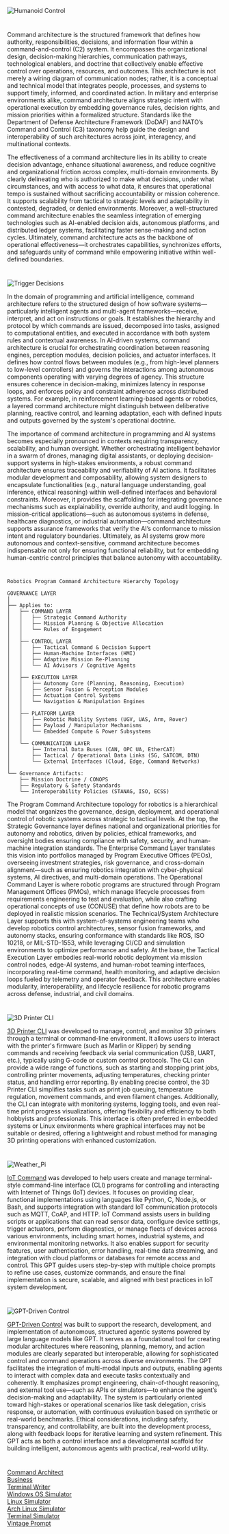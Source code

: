 ![Humanoid Control](https://github.com/user-attachments/assets/fb33331a-9361-49af-8a3a-8050845d7d61)

#

Command architecture is the structured framework that defines how authority, responsibilities, decisions, and information flow within a command-and-control (C2) system. It encompasses the organizational design, decision-making hierarchies, communication pathways, technological enablers, and doctrine that collectively enable effective control over operations, resources, and outcomes. This architecture is not merely a wiring diagram of communication nodes; rather, it is a conceptual and technical model that integrates people, processes, and systems to support timely, informed, and coordinated action. In military and enterprise environments alike, command architecture aligns strategic intent with operational execution by embedding governance rules, decision rights, and mission priorities within a formalized structure. Standards like the Department of Defense Architecture Framework (DoDAF) and NATO’s Command and Control (C3) taxonomy help guide the design and interoperability of such architectures across joint, interagency, and multinational contexts.

The effectiveness of a command architecture lies in its ability to create decision advantage, enhance situational awareness, and reduce cognitive and organizational friction across complex, multi-domain environments. By clearly delineating who is authorized to make what decisions, under what circumstances, and with access to what data, it ensures that operational tempo is sustained without sacrificing accountability or mission coherence. It supports scalability from tactical to strategic levels and adaptability in contested, degraded, or denied environments. Moreover, a well-structured command architecture enables the seamless integration of emerging technologies such as AI-enabled decision aids, autonomous platforms, and distributed ledger systems, facilitating faster sense-making and action cycles. Ultimately, command architecture acts as the backbone of operational effectiveness—it orchestrates capabilities, synchronizes efforts, and safeguards unity of command while empowering initiative within well-defined boundaries.

#

![Trigger Decisions](https://github.com/user-attachments/assets/44e7cfcc-951e-4f81-aedd-773100a5e1c7)

In the domain of programming and artificial intelligence, command architecture refers to the structured design of how software systems—particularly intelligent agents and multi-agent frameworks—receive, interpret, and act on instructions or goals. It establishes the hierarchy and protocol by which commands are issued, decomposed into tasks, assigned to computational entities, and executed in accordance with both system rules and contextual awareness. In AI-driven systems, command architecture is crucial for orchestrating coordination between reasoning engines, perception modules, decision policies, and actuator interfaces. It defines how control flows between modules (e.g., from high-level planners to low-level controllers) and governs the interactions among autonomous components operating with varying degrees of agency. This structure ensures coherence in decision-making, minimizes latency in response loops, and enforces policy and constraint adherence across distributed systems. For example, in reinforcement learning-based agents or robotics, a layered command architecture might distinguish between deliberative planning, reactive control, and learning adaptation, each with defined inputs and outputs governed by the system's operational doctrine.

The importance of command architecture in programming and AI systems becomes especially pronounced in contexts requiring transparency, scalability, and human oversight. Whether orchestrating intelligent behavior in a swarm of drones, managing digital assistants, or deploying decision-support systems in high-stakes environments, a robust command architecture ensures traceability and verifiability of AI actions. It facilitates modular development and composability, allowing system designers to encapsulate functionalities (e.g., natural language understanding, goal inference, ethical reasoning) within well-defined interfaces and behavioral constraints. Moreover, it provides the scaffolding for integrating governance mechanisms such as explainability, override authority, and audit logging. In mission-critical applications—such as autonomous systems in defense, healthcare diagnostics, or industrial automation—command architecture supports assurance frameworks that verify the AI’s conformance to mission intent and regulatory boundaries. Ultimately, as AI systems grow more autonomous and context-sensitive, command architecture becomes indispensable not only for ensuring functional reliability, but for embedding human-centric control principles that balance autonomy with accountability.

#

```
Robotics Program Command Architecture Hierarchy Topology

GOVERNANCE LAYER
│
├── Applies to:
│   ├── COMMAND LAYER
│   │   ├── Strategic Command Authority
│   │   ├── Mission Planning & Objective Allocation
│   │   └── Rules of Engagement
│   │
│   ├── CONTROL LAYER
│   │   ├── Tactical Command & Decision Support
│   │   ├── Human-Machine Interfaces (HMI)
│   │   ├── Adaptive Mission Re-Planning
│   │   └── AI Advisors / Cognitive Agents
│   │
│   ├── EXECUTION LAYER
│   │   ├── Autonomy Core (Planning, Reasoning, Execution)
│   │   ├── Sensor Fusion & Perception Modules
│   │   ├── Actuation Control Systems
│   │   └── Navigation & Manipulation Engines
│   │
│   ├── PLATFORM LAYER
│   │   ├── Robotic Mobility Systems (UGV, UAS, Arm, Rover)
│   │   ├── Payload / Manipulator Mechanisms
│   │   └── Embedded Compute & Power Subsystems
│   │
│   └── COMMUNICATION LAYER
│       ├── Internal Data Buses (CAN, OPC UA, EtherCAT)
│       ├── Tactical / Operational Data Links (5G, SATCOM, DTN)
│       └── External Interfaces (Cloud, Edge, Command Networks)
│
└── Governance Artifacts:
    ├── Mission Doctrine / CONOPS
    ├── Regulatory & Safety Standards
    └── Interoperability Policies (STANAG, ISO, ECSS)
```

The Program Command Architecture topology for robotics is a hierarchical model that organizes the governance, design, deployment, and operational control of robotic systems across strategic to tactical levels. At the top, the Strategic Governance layer defines national and organizational priorities for autonomy and robotics, driven by policies, ethical frameworks, and oversight bodies ensuring compliance with safety, security, and human-machine integration standards. The Enterprise Command Layer translates this vision into portfolios managed by Program Executive Offices (PEOs), overseeing investment strategies, risk governance, and cross-domain alignment—such as ensuring robotics integration with cyber-physical systems, AI directives, and multi-domain operations. The Operational Command Layer is where robotic programs are structured through Program Management Offices (PMOs), which manage lifecycle processes from requirements engineering to test and evaluation, while also crafting operational concepts of use (CONUSE) that define how robots are to be deployed in realistic mission scenarios. The Technical/System Architecture Layer supports this with system-of-systems engineering teams who develop robotics control architectures, sensor fusion frameworks, and autonomy stacks, ensuring conformance with standards like ROS, ISO 10218, or MIL-STD-1553, while leveraging CI/CD and simulation environments to optimize performance and safety. At the base, the Tactical Execution Layer embodies real-world robotic deployment via mission control nodes, edge-AI systems, and human-robot teaming interfaces, incorporating real-time command, health monitoring, and adaptive decision loops fueled by telemetry and operator feedback. This architecture enables modularity, interoperability, and lifecycle resilience for robotic programs across defense, industrial, and civil domains.

#

![3D Printer CLI](https://github.com/user-attachments/assets/9c74d1e3-ea27-41ee-b0b5-8e3a27585394)

[3D Printer CLI](https://chatgpt.com/g/g-682ab4ce238881919f9b3671e6659824-3d-printer-cli) was developed to manage, control, and monitor 3D printers through a terminal or command-line environment. It allows users to interact with the printer's firmware (such as Marlin or Klipper) by sending commands and receiving feedback via serial communication (USB, UART, etc.), typically using G-code or custom control protocols. The CLI can provide a wide range of functions, such as starting and stopping print jobs, controlling printer movements, adjusting temperatures, checking printer status, and handling error reporting. By enabling precise control, the 3D Printer CLI simplifies tasks such as print job queuing, temperature regulation, movement commands, and even filament changes. Additionally, the CLI can integrate with monitoring systems, logging tools, and even real-time print progress visualizations, offering flexibility and efficiency to both hobbyists and professionals. This interface is often preferred in embedded systems or Linux environments where graphical interfaces may not be suitable or desired, offering a lightweight and robust method for managing 3D printing operations with enhanced customization.


#

![Weather_Pi](https://github.com/user-attachments/assets/1bf4c9e3-168d-4abc-bab7-e267347e44c3)

[IoT Command](https://chatgpt.com/g/g-682acdf257c4819195c8f1eac101f095-iot-command) was developed to help users create and manage terminal-style command-line interface (CLI) programs for controlling and interacting with Internet of Things (IoT) devices. It focuses on providing clear, functional implementations using languages like Python, C, Node.js, or Bash, and supports integration with standard IoT communication protocols such as MQTT, CoAP, and HTTP. IoT Command assists users in building scripts or applications that can read sensor data, configure device settings, trigger actuators, perform diagnostics, or manage fleets of devices across various environments, including smart homes, industrial systems, and environmental monitoring networks. It also enables support for security features, user authentication, error handling, real-time data streaming, and integration with cloud platforms or databases for remote access and control. This GPT guides users step-by-step with multiple choice prompts to refine use cases, customize commands, and ensure the final implementation is secure, scalable, and aligned with best practices in IoT system development.

#

![GPT-Driven Control](https://github.com/user-attachments/assets/7f1e2f75-7c85-4801-98ca-0daec6f1ab1f)

[GPT-Driven Control](https://chatgpt.com/g/g-6834c6bf3a688191913e4c14ff067e13-gpt-driven-control) was built to support the research, development, and implementation of autonomous, structured agentic systems powered by large language models like GPT. It serves as a foundational tool for creating modular architectures where reasoning, planning, memory, and action modules are clearly separated but interoperable, allowing for sophisticated control and command operations across diverse environments. The GPT facilitates the integration of multi-modal inputs and outputs, enabling agents to interact with complex data and execute tasks contextually and coherently. It emphasizes prompt engineering, chain-of-thought reasoning, and external tool use—such as APIs or simulators—to enhance the agent’s decision-making and adaptability. The system is particularly oriented toward high-stakes or operational scenarios like task delegation, crisis response, or automation, with continuous evaluation based on synthetic or real-world benchmarks. Ethical considerations, including safety, transparency, and controllability, are built into the development process, along with feedback loops for iterative learning and system refinement. This GPT acts as both a control interface and a developmental scaffold for building intelligent, autonomous agents with practical, real-world utility.

#

[Command Architect](https://chatgpt.com/g/g-681db21c5a788191b8a0c83d7d52c48f-command-architect)
<br>
[Business](https://github.com/sourceduty/Business)
<br>
[Terminal Writer](https://chatgpt.com/g/g-68297b1a76c4819192903086d3ef41c7-terminal-writer)
<br>
[Windows OS Simulator](https://chatgpt.com/g/g-673e3dcc90308191b183a0a0f2f97635-windows-os-simulator)
<br>
[Linux Simulator](https://chatgpt.com/g/g-i4BbAiInr-linux-simulator)
<br>
[Arch Linux Simulator](https://chatgpt.com/g/g-SYkRXlw3j-arch-linux-simulator)
<br>
[Terminal Simulator](https://chatgpt.com/g/g-9MywumX92-terminal-simulator)
<br>
[Vintage Prompt](https://chatgpt.com/g/g-mg39xadeq-vintage-prompt)

